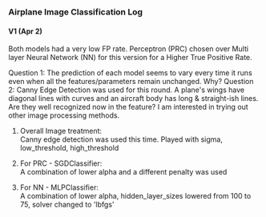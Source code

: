 ### Airplane Image Classification Log

#### V1 (Apr 2)

Both models had a very low FP rate.
Perceptron (PRC) chosen over Multi layer Neural Network (NN) for this version for a Higher True Positive Rate.

Question 1: The prediction of each model seems to vary every time it runs even when all the features/parameters remain unchanged. Why?
Question 2: Canny Edge Detection was used for this round. A plane's wings have diagonal lines with curves and an aircraft body has long & straight-ish lines. Are they well recognized now in the feature? I am interested in trying out other image processing methods. 

1. Overall Image treatment: <br>
Canny edge detection was used this time. Played with sigma, low_threshold, high_threshold

2. For PRC - SGDClassifier: <br>
A combination of lower alpha and a different penalty was used

3. For NN - MLPClassifier: <br>
A combination of lower alpha, hidden_layer_sizes lowered from 100 to 75, solver changed to 'lbfgs'
